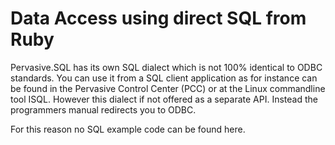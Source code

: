 # Data Access using direct SQL from Ruby

Pervasive.SQL has its own SQL dialect which is not 100% identical to ODBC standards.
You can use it from a SQL client application as for instance can be found in the Pervasive Control Center (PCC) or at the Linux commandline tool ISQL.
However this dialect if not offered as a separate API. Instead the programmers manual redirects you to ODBC.

For this reason no SQL example code can be found here.

